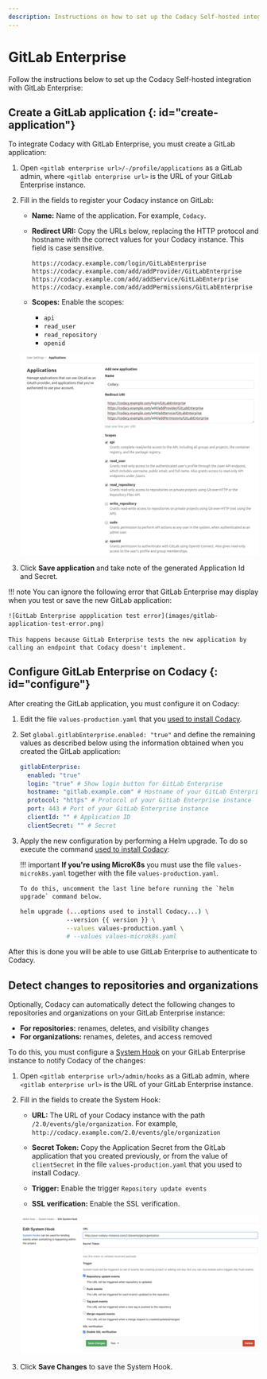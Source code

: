 ```yaml
---
description: Instructions on how to set up the Codacy Self-hosted integration with GitLab Enterprise.
---
```


# GitLab Enterprise

Follow the instructions below to set up the Codacy Self-hosted integration with GitLab Enterprise:

## Create a GitLab application {: id="create-application"}

To integrate Codacy with GitLab Enterprise, you must create a GitLab application:

1.  Open `<gitlab enterprise url>/-/profile/applications` as a GitLab admin, where `<gitlab enterprise url>` is the URL of your GitLab Enterprise instance.

2.  Fill in the fields to register your Codacy instance on GitLab:

    -   **Name:** Name of the application. For example, `Codacy`.

    -   **Redirect URI:** Copy the URLs below, replacing the HTTP protocol and hostname with the correct values for your Codacy instance. This field is case sensitive.

        ```text
        https://codacy.example.com/login/GitLabEnterprise
        https://codacy.example.com/add/addProvider/GitLabEnterprise
        https://codacy.example.com/add/addService/GitLabEnterprise
        https://codacy.example.com/add/addPermissions/GitLabEnterprise
        ```

    -   **Scopes:** Enable the scopes:
    
        -   `api`
        -   `read_user`
        -   `read_repository`
        -   `openid`

    ![GitLab Enterprise application](images/gitlab-enterprise-application.png)

3.  Click **Save application** and take note of the generated Application Id and Secret.

!!! note
    You can ignore the following error that GitLab Enterprise may display when you test or save the new GitLab application:

    ![GitLab Enterprise appplication test error](images/gitlab-application-test-error.png)

    This happens because GitLab Enterprise tests the new application by calling an endpoint that Codacy doesn't implement.

## Configure GitLab Enterprise on Codacy {: id="configure"}

After creating the GitLab application, you must configure it on Codacy:

1.  Edit the file `values-production.yaml` that you [used to install Codacy](../../index.md#helm-upgrade).

2.  Set `global.gitlabEnterprise.enabled: "true"` and define the remaining values as described below using the information obtained when you created the GitLab application:

    ```yaml
    gitlabEnterprise:
      enabled: "true"
      login: "true" # Show login button for GitLab Enterprise
      hostname: "gitlab.example.com" # Hostname of your GitLab Enterprise instance
      protocol: "https" # Protocol of your GitLab Enterprise instance
      port: 443 # Port of your GitLab Enterprise instance
      clientId: "" # Application ID
      clientSecret: "" # Secret
    ```

3.  Apply the new configuration by performing a Helm upgrade. To do so execute the command [used to install Codacy](../../index.md#helm-upgrade):

    !!! important
        **If you're using MicroK8s** you must use the file `values-microk8s.yaml` together with the file `values-production.yaml`.
        
        To do this, uncomment the last line before running the `helm upgrade` command below.

    ```bash
    helm upgrade (...options used to install Codacy...) \
                 --version {{ version }} \
                 --values values-production.yaml \
                 # --values values-microk8s.yaml
    ```

After this is done you will be able to use GitLab Enterprise to authenticate to Codacy.

## Detect changes to repositories and organizations

Optionally, Codacy can automatically detect the following changes to repositories and organizations on your GitLab Enterprise instance:

-   **For repositories:** renames, deletes, and visibility changes
-   **For organizations:** renames, deletes, and access removed

To do this, you must configure a [System Hook](https://docs.gitlab.com/ee/system_hooks/system_hooks.html) on your GitLab Enterprise instance to notify Codacy of the changes:

1.  Open `<gitlab enterprise url>/admin/hooks` as a GitLab admin, where `<gitlab enterprise url>` is the URL of your GitLab Enterprise instance.

2.  Fill in the fields to create the System Hook:

    -   **URL:** The URL of your Codacy instance with the path `/2.0/events/gle/organization`. For example, `http://codacy.example.com/2.0/events/gle/organization`

    -   **Secret Token:** Copy the Application Secret from the GitLab application that you created previously, or from the value of `clientSecret` in the file `values-production.yaml` that you used to install Codacy.

    -   **Trigger:** Enable the trigger `Repository update events`
    
    -   **SSL verification:** Enable the SSL verification.

    ![GitLab Enterprise System Hook](images/gitlab-enterprise-system-hook.png)

3.  Click **Save Changes** to save the System Hook.
